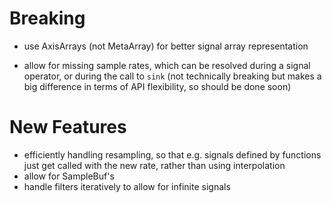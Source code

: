 # Breaking
+ use AxisArrays (not MetaArray) for better signal array representation
- allow for missing sample rates, which can be resolved during
a signal operator, or during the call to `sink` (not technically breaking
but makes a big difference in terms of API flexibility, so should be done soon)

# New Features
- efficiently handling resampling, so that e.g. signals defined by functions
    just get called with the new rate, rather than using interpolation
- allow for SampleBuf's
- handle filters iteratively to allow for infinite signals

